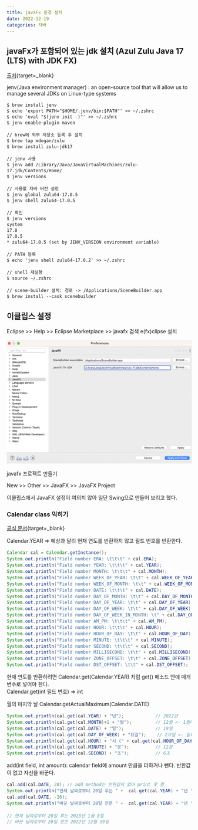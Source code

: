 ```yaml
---
title: javaFx 환경 설치
date: 2022-12-19
categories: 자바
---
```


## javaFx가 포함되어 있는 jdk 설치 (Azul Zulu Java 17 (LTS) with JDK FX)

[출처](https://blogs.oregonstate.edu/cornercase/2022/04/21/the-apple-m1-and-java/){target=_blank}

jenv(Java environment manager) : an open-source tool that will allow us to manage several JDKs on Linux-type systems

```
$ brew install jenv
$ echo 'export PATH="$HOME/.jenv/bin:$PATH"' >> ~/.zshrc
$ echo 'eval "$(jenv init -)"' >> ~/.zshrc
$ jenv enable-plugin maven

// brew에 외부 저장소 등록 후 설치
$ brew tap mdogan/zulu  
$ brew install zulu-jdk17

// jenv 사용
$ jenv add /Library/Java/JavaVirtualMachines/zulu-17.jdk/Contents/Home/
$ jenv versions

// 사용할 자바 버전 설정
$ jenv global zulu64-17.0.5
$ jenv shell zulu64-17.0.5

// 확인
$ jenv versions
system
17.0
17.0.5
* zulu64-17.0.5 (set by JENV_VERSION environment variable)

// PATH 등록
$ echo 'jenv shell zulu64-17.0.2' >> ~/.zshrc

// shell 재실행
$ source ~/.zshrc

// scene-builder 설치: 경로 -> /Applications/SceneBuilder.app
$ brew install --cask scenebuilder
```

## 이클립스 설정

Eclipse >> Help >> Eclipse Marketplace >> javafx 검색 e(fx)clipse 설치

![](images/2022-12-19-14-23-39.png)

javafx 프로젝트 만들기

New >> Other >> JavaFX >> JavaFX Project

이클립스에서 JavaFX 설정이 여의치 않아 일단 Swing으로 만들어 보리고 했다.

### Calendar class 익히기

[공식 문서](https://docs.oracle.com/javase/7/docs/api/java/util/Calendar.html){target=_blank}

Calendar.YEAR => 예상과 달리 현재 연도를 반환하지 않고 필드 번호를 반환한다.

```java
Calendar cal = Calendar.getInstance();
System.out.println("Field number ERA: \t\t\t" + cal.ERA);                               // 0 AD, BC
System.out.println("Field number YEAR: \t\t\t" + cal.YEAR);                             // 1
System.out.println("Field number MONTH: \t\t\t" + cal.MONTH);                           // 2
System.out.println("Field number WEEK_OF_YEAR: \t\t" + cal.WEEK_OF_YEAR);               // 3
System.out.println("Field number WEEK_OF_MONTH: \t\t" + cal.WEEK_OF_MONTH);             // 4
System.out.println("Field number DATE: \t\t\t" + cal.DATE);                             // 5
System.out.println("Field number DAY_OF_MONTH: \t\t" + cal.DAY_OF_MONTH);               // 5
System.out.println("Field number DAY_OF_YEAR: \t\t" + cal.DAY_OF_YEAR);                 // 6
System.out.println("Field number DAY_OF_WEEK: \t\t" + cal.DAY_OF_WEEK);                // 7
System.out.println("Field number DAY_OF_WEEK_IN_MONTH: \t" + cal.DAY_OF_WEEK_IN_MONTH); // 8
System.out.println("Field number AM_PM: \t\t\t" + cal.AM_PM);                           // 9
System.out.println("Field number HOUR: \t\t\t" + cal.HOUR);                             // 10
System.out.println("Field number HOUR_OF_DAY: \t\t" + cal.HOUR_OF_DAY);                 // 11
System.out.println("Field number MINUTE: \t\t\t" + cal.MINUTE);                         // 12
System.out.println("Field number SECOND: \t\t\t" + cal.SECOND);                         // 13
System.out.println("Field number MILLISECOND: \t\t" + cal.MILLISECOND);                 // 14
System.out.println("Field number ZONE_OFFSET: \t\t" + cal.ZONE_OFFSET);                 // 15
System.out.println("Field number DST_OFFSET: \t\t" + cal.DST_OFFSET);                   // 16
```

현재 연도를 반환하려면 Calendar.get(Calendar.YEAR) 처럼 get() 메소드 안에 매개변수로 넣어야 한다.  
Calendar.get(int 필드 번호) => int 

월의 마지막 날 Calendar.getActualMaximum(Calendar.DATE)

```java
System.out.println(cal.get(cal.YEAR) + "년");			// 2022년
System.out.println(cal.get(cal.MONTH)+1 + "월");  		// 12월 <- 1월이 0 
System.out.println(cal.get(cal.DATE) + "일");			// 19일
System.out.println(cal.get(cal.DAY_OF_WEEK) + "요일"); 	// 2요일 <- 일요일부터 1
System.out.println(cal.get(cal.HOUR) + "시 (" + cal.get(cal.HOUR_OF_DAY) + "시)"); // 5시 (17시)
System.out.println(cal.get(cal.MINUTE) + "분");			// 12분
System.out.println(cal.get(cal.SECOND) + "초");			// 6초
```

add(int field, int amount): calendar field에 amount 만큼을 더하거나 뺀다. 반환값이 없고 자신을 바꾼다.

```java
cal.add(cal.DATE, 20); // add method는 반환값이 없어 print 못 함
System.out.println("현재 날짜로부터 20일 후는 " +  cal.get(cal.YEAR) + "년 " +  (cal.get(cal.MONTH)+1) + "월 " + cal.get(cal.DATE) + "일");  
cal.add(cal.DATE, -20); 
System.out.println("바꾼 날짜로부터 20일 전은 " +  cal.get(cal.YEAR) + "년 " +  (cal.get(cal.MONTH)+1) + "월 " + cal.get(cal.DATE) + "일");

// 현재 날짜로부터 20일 후는 2023년 1월 8일
// 바꾼 날짜로부터 20일 전은 2022년 12월 19일
```

